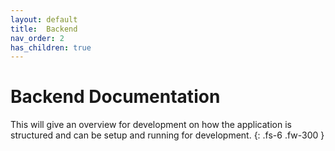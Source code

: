 ```yaml
---
layout: default
title:  Backend
nav_order: 2
has_children: true
---
```


# Backend Documentation

This will give an overview for development on how the application is structured and can be setup and running for development.
{: .fs-6 .fw-300 }